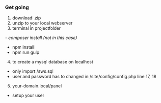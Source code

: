 ### Get going
1. download .zip
2. unzip to your local webserver
3. terminal in projectfolder

 *- composer install (not in this case)*
 - npm install
 - npm run gulp
4. to create a mysql database on localhost 
 - only import /sws.sql
 - user and password has to changed in /site/config/config.php line 17, 18
5. your-domain.local/panel
 - setup your user